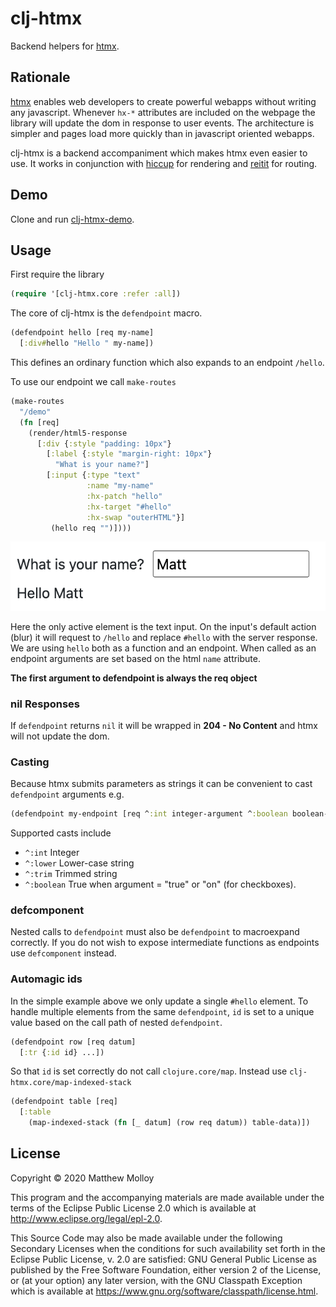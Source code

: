 # clj-htmx

Backend helpers for [htmx](https://htmx.org/).

## Rationale

[htmx](https://htmx.org/) enables web developers to create powerful webapps without writing any javascript.  Whenever `hx-*` attributes are included on the webpage the library will update the dom in response to user events.  The architecture is simpler and pages load more quickly than in javascript oriented webapps.

clj-htmx is a backend accompaniment which makes htmx even easier to use.  It works in conjunction with [hiccup](https://weavejester.github.io/hiccup/) for rendering and [reitit](https://cljdoc.org/d/metosin/reitit/0.5.10/doc/introduction) for routing.

## Demo

Clone and run [clj-htmx-demo](https://github.com/whamtet/clj-htmx-demo).

## Usage

First require the library

```clojure
(require '[clj-htmx.core :refer :all])
```

The core of clj-htmx is the `defendpoint` macro.

```clojure
(defendpoint hello [req my-name]
  [:div#hello "Hello " my-name])
```

This defines an ordinary function which also expands to an endpoint `/hello`.

To use our endpoint we call `make-routes`

```clojure
(make-routes
  "/demo"
  (fn [req]
    (render/html5-response
      [:div {:style "padding: 10px"}
        [:label {:style "margin-right: 10px"}
          "What is your name?"]
        [:input {:type "text"
                 :name "my-name"
                 :hx-patch "hello"
                 :hx-target "#hello"
                 :hx-swap "outerHTML"}]
         (hello req "")])))
```

![](screenshot.png)

Here the only active element is the text input.  On the input's default action (blur) it will request to `/hello` and replace `#hello` with the server response.  We are using `hello` both as a function and an endpoint.  When called as an endpoint arguments are set based on the html `name` attribute.

**The first argument to defendpoint is always the req object**

### nil Responses

If `defendpoint` returns `nil` it will be wrapped in **204 - No Content** and htmx will not update the dom.

### Casting

Because htmx submits parameters as strings it can be convenient to cast `defendpoint` arguments e.g.

```clojure
(defendpoint my-endpoint [req ^:int integer-argument ^:boolean boolean-argument])
```

Supported casts include

* `^:int` Integer
* `^:lower` Lower-case string
* `^:trim` Trimmed string
* `^:boolean` True when argument = "true" or "on" (for checkboxes).

### defcomponent

Nested calls to `defendpoint` must also be `defendpoint` to macroexpand correctly.  If you do not wish to expose intermediate functions as endpoints use `defcomponent` instead.

### Automagic ids

In the simple example above we only update a single `#hello` element.  To handle multiple elements from the same `defendpoint`, `id` is set to a unique value based on the call path of nested `defendpoint`.

```clojure
(defendpoint row [req datum]
  [:tr {:id id} ...])
```

So that `id` is set correctly do not call `clojure.core/map`.  Instead use `clj-htmx.core/map-indexed-stack`

```clojure
(defendpoint table [req]
  [:table
    (map-indexed-stack (fn [_ datum] (row req datum)) table-data)])
```

## License

Copyright © 2020 Matthew Molloy

This program and the accompanying materials are made available under the
terms of the Eclipse Public License 2.0 which is available at
http://www.eclipse.org/legal/epl-2.0.

This Source Code may also be made available under the following Secondary
Licenses when the conditions for such availability set forth in the Eclipse
Public License, v. 2.0 are satisfied: GNU General Public License as published by
the Free Software Foundation, either version 2 of the License, or (at your
option) any later version, with the GNU Classpath Exception which is available
at https://www.gnu.org/software/classpath/license.html.

